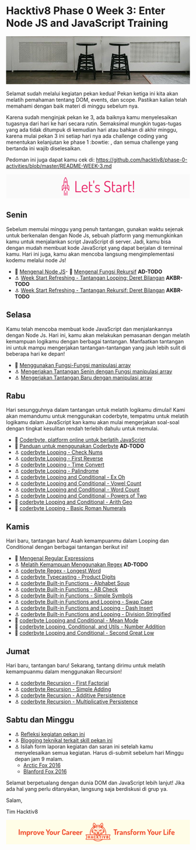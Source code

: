# Hacktiv8 Phase 0 Week 3: Enter Node JS and JavaScript Training

![Header](assets/header-w3.jpg)

Selamat sudah melalui kegiatan pekan kedua! Pekan ketiga ini kita akan melatih pemahaman tentang DOM, events, dan scope. Pastikan kalian telah memahami dengan baik materi di minggu sebelum nya.

Karena sudah menginjak pekan ke 3, ada baiknya kamu menyelesaikan tugasnya dari hari ke hari secara rutin. Semaksimal mungkin tugas-tugas yang ada tidak ditumpuk di kemudian hari atau bahkan di akhir minggu, karena mulai pekan 3 ini setiap hari nya ada challenge coding yang menentukan kelanjutan ke phase 1 :bowtie: , dan semua challenge yang bertanda  ini wajib diselesaikan.

Pedoman ini juga dapat kamu cek di: <https://github.com/hacktiv8/phase-0-activities/blob/master/README-WEEK-3.md>

![Let's start!](assets/start.png)

## Senin
Sebelum memulai minggu yang penuh tantangan, gunakan waktu sejenak untuk berkenalan dengan Node Js,
sebuah platform yang memungkinkan kamu untuk menjalankan script JavaScript di server. Jadi, kamu bisa
dengan mudah membuat kode JavaScript yang dapat berjalan di terminal kamu. Hari ini juga, kamu akan
mencoba langsung mengimplementasi kodemu melalui node Js!

- :notebook_with_decorative_cover:
[Mengenal Node JS](https://github.com/hacktiv8/phase-0-activities/blob/master/modules/js-node.md)- :notebook_with_decorative_cover:
[Mengenal Fungsi Rekursif](https://github.com/hacktiv8/phase-0-activities/blob/master/modules/js-recursion.md) **AD-TODO**
- :anchor:
[Week Start Refreshing - Tantangan Looping: Deret Bilangan](https://github.com/hacktiv8/phase-0-activities/blob/master/modules/js-node.md) **AKBR-TODO**
- :anchor:
[Week Start Refreshing - Tantangan Rekursif: Deret Bilangan](https://github.com/hacktiv8/phase-0-activities/blob/master/modules/js-node.md) **AKBR-TODO**


## Selasa
Kamu telah mencoba membuat kode JavaScript dan menjalankannya dengan Node Js. Hari ini, kamu akan
melakukan pemasanan dengan melatih kemampuan logikamu dengan berbagai tantangan. Manfaatkan tantangan ini
untuk mampu mengerjakan tantangan-tantangan yang jauh lebih sulit di beberapa hari ke depan!

- :notebook_with_decorative_cover:
[Menggunakan Fungsi-Fungsi manipulasi array](https://github.com/hacktiv8/phase-0-activities/blob/master/modules/js-node.md)
- :anchor:
[Mengerjakan Tantangan Senin dengan Fungsi manipulasi array](https://github.com/hacktiv8/phase-0-activities/blob/master/modules/js-node.md)
- :anchor:
[Mengerjakan Tantangan Baru dengan manipulasi array](https://github.com/hacktiv8/phase-0-activities/blob/master/modules/js-node.md)


## Rabu
Hari sesungguhnya dalam tantangan untuk melatih logikamu dimulai! Kami akan memandumu untuk menggunakan
coderbyte, tempatmu untuk melatih logikamu dalam JavaScript kan kamu akan mulai mengerjakan soal-soal
dengan tingkat kesulitan rendah terlebih dahulu untuk memulai.

- :wrench:
[Coderbyte, platform online untuk berlatih JavaScript](https://coderbyte.com/)
- :notebook_with_decorative_cover:
[Panduan untuk menggunakan Coderbyte](https://github.com/hacktiv8/phase-0-activities/blob/master/modules/js-node.md) **AD-TODO**
- :anchor:
[coderbyte Looping - Check Nums](https://coderbyte.com/information.php?ct=Check%20Nums)
- :anchor:
[coderbyte Looping - First Reverse](https://coderbyte.com/information.php?ct=First%20Reverse)
- :anchor:
[coderbyte Looping - Time Convert](https://coderbyte.com/information.php?ct=Time%20Convert)
- :anchor:
[coderbyte Looping - Palindrome](https://coderbyte.com/information.php?ct=Palindrome)
- :anchor:
[coderbyte Looping and Conditional - Ex Oh](https://coderbyte.com/information.php?ct=Ex%20Oh)
- :anchor:
[coderbyte Looping and Conditional - Vowel Count](https://coderbyte.com/information.php?ct=Vowel%20Count)
- :anchor:
[coderbyte Looping and Conditional - Word Count](https://coderbyte.com/information.php?ct=Word%20Count)
- :anchor:
[coderbyte Looping and Conditional - Powers of Two](https://coderbyte.com/information.php?ct=Powers%20of%20Two)
- :rocket:
[coderbyte Looping and Conditional - Arith Geo](https://coderbyte.com/information.php?ct=Arith%20Geo)
- :rocket:
[coderbyte Looping - Basic Roman Numerals](https://coderbyte.com/information.php?ct=Basic%20Roman%20Numerals)

## Kamis
Hari baru, tantangan baru! Asah kemampuanmu dalam Looping dan Conditional dengan berbagai tantangan berikut ini!

- :notebook_with_decorative_cover:
[Mengenal Regular Expressions](https://github.com/hacktiv8/phase-0-activities/blob/master/modules/regular-expressions.md)
- :anchor:
[Melatih Kemampuan Menggunakan Regex](https://github.com/hacktiv8/phase-0-activities/blob/master/modules/regular-expressions.md) **AD-TODO**
- :anchor:
[coderbyte Regex - Longest Word](https://coderbyte.com/information.php?ct=Longest%20Word)
- :anchor:
[coderbyte Typecasting - Product Digits](https://coderbyte.com/information.php?ct=Product%20Digits)
- :anchor:
[coderbyte Built-in Functions - Alphabet Soup](https://coderbyte.com/information.php?ct=Alphabet%20Soup)
- :anchor:
[coderbyte Built-in Functions - AB Check](https://coderbyte.com/information.php?ct=AB%20Check)
- :anchor:
[coderbyte Built-in Functions - Simple Symbols](https://coderbyte.com/information.php?ct=Simple%20Symbols)
- :anchor:
[coderbyte Built-in Functions and Looping - Swap Case](https://coderbyte.com/information.php?ct=Swap%20Case)
- :anchor:
[coderbyte Built-in Functions and Looping - Dash Insert](https://coderbyte.com/information.php?ct=Dash%20Insert)
- :anchor:
[coderbyte Built-in Functions and Looping - Division Stringified](https://coderbyte.com/information.php?ct=Division%20Stringified)
- :rocket:
[coderbyte Looping and Conditional - Mean Mode](https://coderbyte.com/information.php?ct=Mean%20Mode)
- :rocket:
[coderbyte Looping, Conditional, and Utils - Number Addition](https://coderbyte.com/information.php?ct=Number%20Addition)
- :rocket:
[coderbyte Looping and Conditional - Second Great Low](https://coderbyte.com/information.php?ct=Second%20GreatLow)

## Jumat
Hari baru, tantangan baru! Sekarang, tantang dirimu untuk melatih kemampuanmu dalam menggunakan Recursion!

- :anchor:
[coderbyte Recursion - First Factorial](https://coderbyte.com/information.php?ct=First%20Factorial)
- :anchor:
[coderbyte Recursion - Simple Adding](https://coderbyte.com/information.php?ct=Simple%20Adding)
- :anchor:
[coderbyte Recursion - Additive Persistence](https://coderbyte.com/information.php?ct=Additive%20Persistence)
- :anchor:
[coderbyte Recursion - Multiplicative Persistence](https://coderbyte.com/information.php?ct=Multiplicative%20Persistence)

## Sabtu dan Minggu

- :anchor: [Refleksi kegiatan pekan ini](https://github.com/hacktiv8/phase-0-activities/blob/master/modules/reflection.md)
- :anchor: [Blogging teknikal terkait skill pekan ini](https://github.com/hacktiv8/phase-0-activities/blob/master/modules/blog.md)
- :anchor: Isilah form laporan kegiatan dan saran ini setelah kamu menyelesaikan semua kegiatan. Harus di-submit sebelum hari Minggu depan jam 9 malam.
  - [Arctic Fox 2016](https://airtable.com/shrLac3o4CKzZGuNn)
  - [Blanford Fox 2016](https://airtable.com/shr4wXkNEQc2ezCRR)

Selamat berpetualang dengan dunia DOM dan JavaScript lebih lanjut! Jika ada hal yang perlu ditanyakan, langsung saja berdiskusi di grup ya.

Salam,

Tim Hacktiv8

![Hacktiv8 Banner](assets/banner.png)
